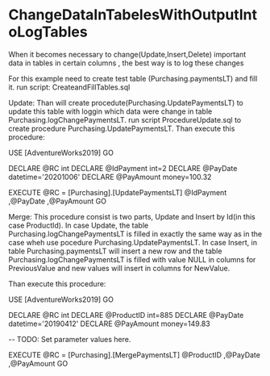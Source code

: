# ChangeDataInTabelesWithOutputIntoLogTables
When it becomes necessary to change(Update,Insert,Delete) important data in tables in certain columns , the best way is to log these changes

For this example need to create test table (Purchasing.paymentsLT) and fill it.
run script: CreateandFillTables.sql

Update:
Than will create procedute(Purchasing.UpdatePaymentsLT) to update this table with loggin which data were change in table Purchasing.logChangePaymentsLT.
run script ProcedureUpdate.sql to create procedure Purchasing.UpdatePaymentsLT.
Than execute this procedure:

USE [AdventureWorks2019]
GO

DECLARE @RC int
DECLARE @IdPayment int=2
DECLARE @PayDate datetime='20201006'
DECLARE @PayAmount money=100.32

EXECUTE @RC = [Purchasing].[UpdatePaymentsLT] 
   @IdPayment
  ,@PayDate
  ,@PayAmount
GO

Merge:
This procedure consist is two parts, Update and Insert by Id(in this case ProductId). 
In case Update, the table Purchasing.logChangePaymentsLT is filled in exactly the same way as in the case wheh use pocedure Purchasing.UpdatePaymentsLT.
In case Insert, in table Purchasing.paymentsLT will insert a new row and the table Purchasing.logChangePaymentsLT is filled with value NULL in columns for PreviousValue and new values will insert in columns for NewValue.

Than execute this procedure:

USE [AdventureWorks2019]
GO

DECLARE @RC int
DECLARE @ProductID int=885
DECLARE @PayDate datetime='20190412'
DECLARE @PayAmount money=149.83

-- TODO: Set parameter values here.

EXECUTE @RC = [Purchasing].[MergePaymentsLT] 
   @ProductID
  ,@PayDate
  ,@PayAmount
GO
